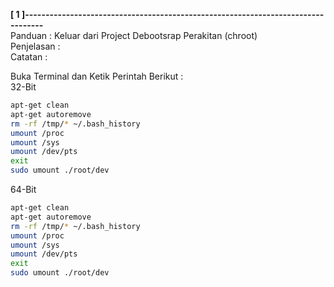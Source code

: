 **[ 1 ]---------------------------------------------------------------------------------**  
Panduan      : Keluar dari Project Debootsrap Perakitan (chroot)  
Penjelasan   :  
Catatan      :  

Buka Terminal dan Ketik Perintah Berikut :  
32-Bit  
```bash
apt-get clean
apt-get autoremove
rm -rf /tmp/* ~/.bash_history
umount /proc
umount /sys
umount /dev/pts
exit
sudo umount ./root/dev
```

64-Bit  
```bash
apt-get clean
apt-get autoremove
rm -rf /tmp/* ~/.bash_history
umount /proc
umount /sys
umount /dev/pts
exit
sudo umount ./root/dev
```
